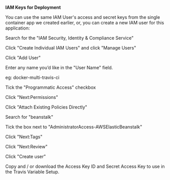 **IAM Keys for Deployment**

You can use the same IAM User's access and secret keys from the single container app we created earlier, 
or, you can create a new IAM user for this application:

Search for the "IAM Security, Identity & Compliance Service"

Click "Create Individual IAM Users" and click "Manage Users"

Click "Add User"

Enter any name you’d like in the "User Name" field.

eg: docker-multi-travis-ci

Tick the "Programmatic Access" checkbox

Click "Next:Permissions"

Click "Attach Existing Policies Directly"

Search for "beanstalk"

Tick the box next to "AdministratorAccess-AWSElasticBeanstalk"

Click "Next:Tags"

Click "Next:Review"

Click "Create user"

Copy and / or download the Access Key ID and Secret Access Key to use in the Travis Variable Setup.